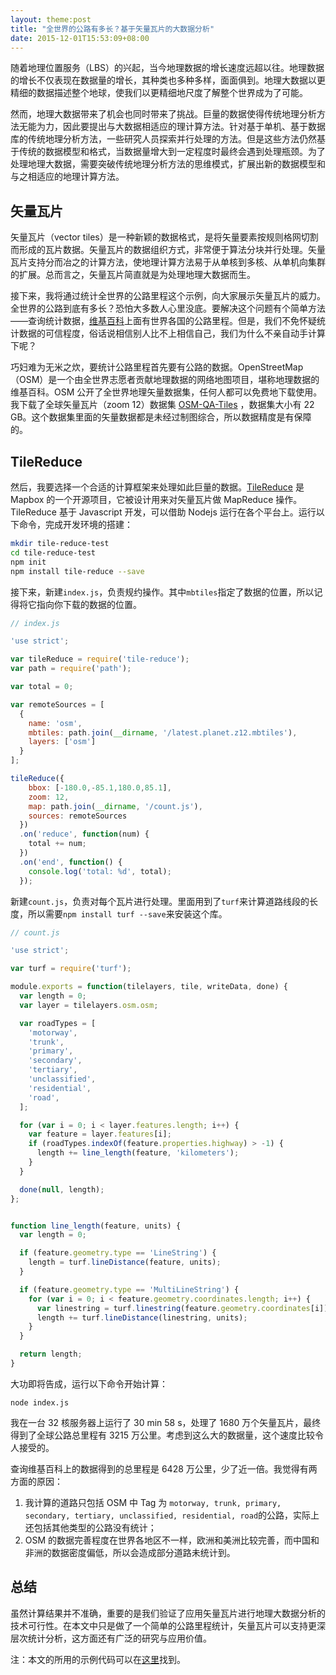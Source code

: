 ```yaml
---
layout: theme:post
title: "全世界的公路有多长？基于矢量瓦片的大数据分析"
date: 2015-12-01T15:53:09+08:00
---
```


随着地理位置服务（LBS）的兴起，当今地理数据的增长速度远超以往。地理数据的增长不仅表现在数据量的增长，其种类也多种多样，面面俱到。地理大数据以更精细的数据描述整个地球，使我们以更精细地尺度了解整个世界成为了可能。

然而，地理大数据带来了机会也同时带来了挑战。巨量的数据使得传统地理分析方法无能为力，因此要提出与大数据相适应的理计算方法。针对基于单机、基于数据库的传统地理分析方法，一些研究人员探索并行处理的方法。但是这些方法仍然基于传统的数据模型和格式，当数据量增大到一定程度时最终会遇到处理瓶颈。为了处理地理大数据，需要突破传统地理分析方法的思维模式，扩展出新的数据模型和与之相适应的地理计算方法。

## 矢量瓦片

矢量瓦片（vector tiles）是一种新颖的数据格式，是将矢量要素按规则格网切割而形成的瓦片数据。矢量瓦片的数据组织方式，非常便于算法分块并行处理。矢量瓦片支持分而冶之的计算方法，使地理计算方法易于从单核到多核、从单机向集群的扩展。总而言之，矢量瓦片简直就是为处理地理大数据而生。

接下来，我将通过统计全世界的公路里程这个示例，向大家展示矢量瓦片的威力。全世界的公路到底有多长？恐怕大多数人心里没底。要解决这个问题有个简单方法——查询统计数据，[维基百科][1]上面有世界各国的公路里程。但是，我们不免怀疑统计数据的可信程度，俗话说相信别人比不上相信自己，我们为什么不亲自动手计算下呢？

巧妇难为无米之炊，要统计公路里程首先要有公路的数据。OpenStreetMap（OSM）是一个由全世界志愿者贡献地理数据的网络地图项目，堪称地理数据的维基百科。OSM 公开了全世界地理矢量数据集，任何人都可以免费地下载使用。我下载了全球矢量瓦片（zoom 12）数据集 [OSM-QA-Tiles][2] ，数据集大小有 22 GB。这个数据集里面的矢量数据都是未经过制图综合，所以数据精度是有保障的。


## TileReduce

然后，我要选择一个合适的计算框架来处理如此巨量的数据。[TileReduce][3] 是 Mapbox 的一个开源项目，它被设计用来对矢量瓦片做 MapReduce 操作。TileReduce 基于 Javascript 开发，可以借助 Nodejs 运行在各个平台上。运行以下命令，完成开发环境的搭建：
```bash
mkdir tile-reduce-test
cd tile-reduce-test
npm init
npm install tile-reduce --save
```

接下来，新建`index.js`，负责规约操作。其中`mbtiles`指定了数据的位置，所以记得将它指向你下载的数据的位置。
```javascript
// index.js

'use strict';

var tileReduce = require('tile-reduce');
var path = require('path');

var total = 0;

var remoteSources = [
  {
    name: 'osm',
    mbtiles: path.join(__dirname, '/latest.planet.z12.mbtiles'),
    layers: ['osm']
  }
];

tileReduce({
    bbox: [-180.0,-85.1,180.0,85.1],
    zoom: 12,
    map: path.join(__dirname, '/count.js'),
    sources: remoteSources
  })
  .on('reduce', function(num) {
    total += num;
  })
  .on('end', function() {
    console.log('total: %d', total);
  });

```

新建`count.js`，负责对每个瓦片进行处理。里面用到了`turf`来计算道路线段的长度，所以需要`npm install turf --save`来安装这个库。
```javascript
// count.js

'use strict';

var turf = require('turf');

module.exports = function(tilelayers, tile, writeData, done) {
  var length = 0;
  var layer = tilelayers.osm.osm;

  var roadTypes = [
    'motorway',
    'trunk',
    'primary',
    'secondary',
    'tertiary',
    'unclassified',
    'residential',
    'road',
  ];

  for (var i = 0; i < layer.features.length; i++) {
    var feature = layer.features[i];
    if (roadTypes.indexOf(feature.properties.highway) > -1) {
      length += line_length(feature, 'kilometers');
    }
  }

  done(null, length);
};


function line_length(feature, units) {
  var length = 0;

  if (feature.geometry.type == 'LineString') {
    length = turf.lineDistance(feature, units);
  }

  if (feature.geometry.type == 'MultiLineString') {
    for (var i = 0; i < feature.geometry.coordinates.length; i++) {
      var linestring = turf.linestring(feature.geometry.coordinates[i]);
      length += turf.lineDistance(linestring, units);
    }
  }

  return length;
}

```


大功即将告成，运行以下命令开始计算：
```
node index.js
```

我在一台 32 核服务器上运行了 30 min 58 s，处理了 1680 万个矢量瓦片，最终得到了全球公路总里程有 3215 万公里。考虑到这么大的数据量，这个速度比较令人接受的。

查询维基百科上的数据得到的总里程是 6428 万公里，少了近一倍。我觉得有两方面的原因：
1. 我计算的道路只包括 OSM 中 Tag 为 `motorway, trunk, primary, secondary, tertiary, unclassified, residential, road`的公路，实际上还包括其他类型的公路没有统计；
2. OSM 的数据完善程度在世界各地区不一样，欧洲和美洲比较完善，而中国和非洲的数据密度偏低，所以会造成部分道路未统计到。


## 总结

虽然计算结果并不准确，重要的是我们验证了应用矢量瓦片进行地理大数据分析的技术可行性。在本文中只是做了一个简单的公路里程统计，矢量瓦片可以支持更深层次统计分析，这方面还有广泛的研究与应用价值。

注：本文的所用的示例代码可以在[这里][4]找到。

[1]: https://zh.wikipedia.org/wiki/%E5%90%84%E5%9B%BD%E5%85%AC%E8%B7%AF%E9%87%8C%E7%A8%8B%E5%88%97%E8%A1%A8
[2]: http://osmlab.github.io/osm-qa-tiles/
[3]: https://github.com/mapbox/tile-reduce
[4]: https://github.com/jingsam/tile-reduce-test

